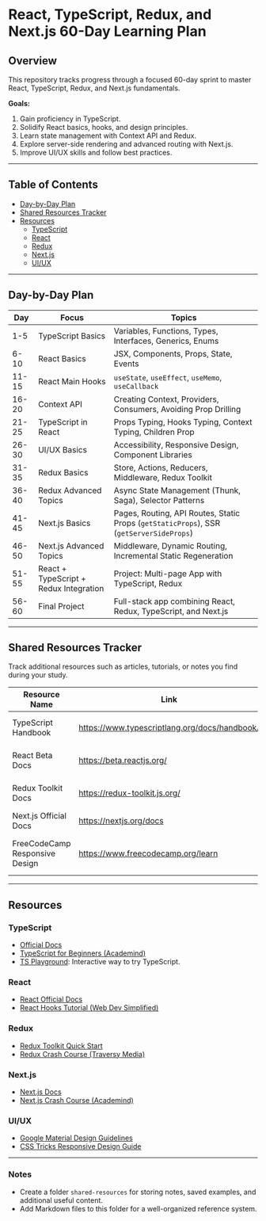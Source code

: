 # React, TypeScript, Redux, and Next.js 60-Day Learning Plan

## Overview
This repository tracks progress through a focused 60-day sprint to master React, TypeScript, Redux, and Next.js fundamentals. 

**Goals:**
1. Gain proficiency in TypeScript.
2. Solidify React basics, hooks, and design principles.
3. Learn state management with Context API and Redux.
4. Explore server-side rendering and advanced routing with Next.js.
5. Improve UI/UX skills and follow best practices.

---

## Table of Contents
- [Day-by-Day Plan](#day-by-day-plan)
- [Shared Resources Tracker](#shared-resources-tracker)
- [Resources](#resources)
  - [TypeScript](#typescript)
  - [React](#react)
  - [Redux](#redux)
  - [Next.js](#nextjs)
  - [UI/UX](#uiux)

---

## Day-by-Day Plan

| **Day** | **Focus**                             | **Topics**                                                                                   |
|---------|---------------------------------------|---------------------------------------------------------------------------------------------|
| 1-5     | TypeScript Basics                    | Variables, Functions, Types, Interfaces, Generics, Enums                                    |
| 6-10    | React Basics                         | JSX, Components, Props, State, Events                                                      |
| 11-15   | React Main Hooks                     | `useState`, `useEffect`, `useMemo`, `useCallback`                                          |
| 16-20   | Context API                          | Creating Context, Providers, Consumers, Avoiding Prop Drilling                             |
| 21-25   | TypeScript in React                  | Props Typing, Hooks Typing, Context Typing, Children Prop                                  |
| 26-30   | UI/UX Basics                         | Accessibility, Responsive Design, Component Libraries                                      |
| 31-35   | Redux Basics                         | Store, Actions, Reducers, Middleware, Redux Toolkit                                        |
| 36-40   | Redux Advanced Topics                | Async State Management (Thunk, Saga), Selector Patterns                                    |
| 41-45   | Next.js Basics                       | Pages, Routing, API Routes, Static Props (`getStaticProps`), SSR (`getServerSideProps`)    |
| 46-50   | Next.js Advanced Topics              | Middleware, Dynamic Routing, Incremental Static Regeneration                              |
| 51-55   | React + TypeScript + Redux Integration | Project: Multi-page App with TypeScript, Redux                                             |
| 56-60   | Final Project                        | Full-stack app combining React, Redux, TypeScript, and Next.js                             |

---

## Shared Resources Tracker
Track additional resources such as articles, tutorials, or notes you find during your study.

| **Resource Name**                   | **Link**                                      | **Category**  | **Notes**                          |
|-------------------------------------|----------------------------------------------|---------------|------------------------------------|
| TypeScript Handbook                 | https://www.typescriptlang.org/docs/handbook/ | TypeScript    | Official docs for fundamentals.   |
| React Beta Docs                     | https://beta.reactjs.org/                     | React         | Explore latest React concepts.    |
| Redux Toolkit Docs                  | https://redux-toolkit.js.org/                | Redux         | Simplifies Redux development.     |
| Next.js Official Docs               | https://nextjs.org/docs                      | Next.js       | Everything Next.js                |
| FreeCodeCamp Responsive Design      | https://www.freecodecamp.org/learn           | UI/UX         | Best practices for responsive UI. |

---

## Resources

### TypeScript
- [Official Docs](https://www.typescriptlang.org/docs/)
- [TypeScript for Beginners (Academind)](https://www.youtube.com/watch?v=BwuLxPH8IDs)
- [TS Playground](https://www.typescriptlang.org/play): Interactive way to try TypeScript.

### React
- [React Official Docs](https://react.dev/learn)
- [React Hooks Tutorial (Web Dev Simplified)](https://www.youtube.com/watch?v=f687hBjwFcM)

### Redux
- [Redux Toolkit Quick Start](https://redux-toolkit.js.org/tutorials/quick-start)
- [Redux Crash Course (Traversy Media)](https://www.youtube.com/watch?v=CVpUuw9XSjY)

### Next.js
- [Next.js Docs](https://nextjs.org/docs/getting-started)
- [Next.js Crash Course (Academind)](https://www.youtube.com/watch?v=mTz0GXj8NN0)

### UI/UX
- [Google Material Design Guidelines](https://material.io/design)
- [CSS Tricks Responsive Design Guide](https://css-tricks.com/guides/responsive/)

---

### Notes
- Create a folder `shared-resources` for storing notes, saved examples, and additional useful content.
- Add Markdown files to this folder for a well-organized reference system.

